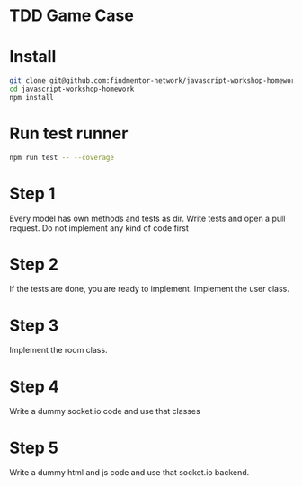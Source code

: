 # TDD Game Case

# Install

```bash
git clone git@github.com:findmentor-network/javascript-workshop-homework
cd javascript-workshop-homework
npm install
```

# Run test runner

```bash
npm run test -- --coverage
```


# Step 1

Every model has own methods and tests as dir. 
Write tests and open a pull request.
Do not implement any kind of code first

# Step 2

If the tests are done, you are ready to implement.
Implement the user class.

# Step 3

Implement the room class.

# Step 4

Write a dummy socket.io code and use that classes

# Step 5

Write a dummy html and js code and use that socket.io backend.

